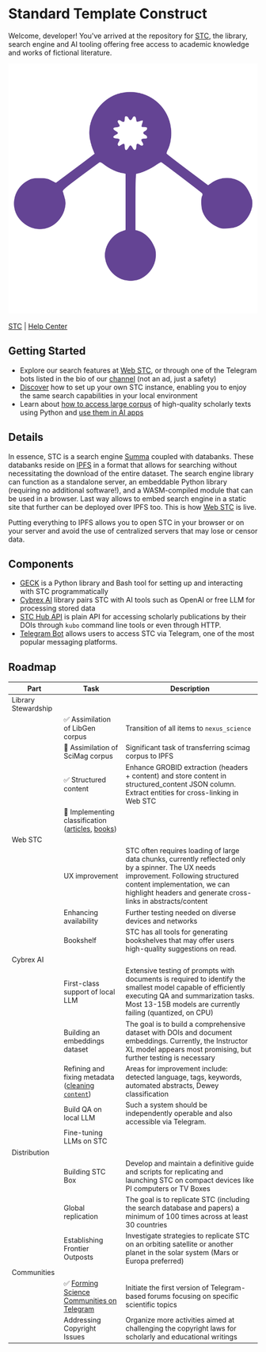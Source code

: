 # Standard Template Construct

Welcome, developer!
You've arrived at the repository for [STC](https://libstc.cc), the library, search engine and AI tooling offering free access to academic knowledge and works of fictional literature.

![](/web/public/favicon.svg)

[STC](https://libstc.cc) | [Help Center](https://libstc.cc/#/help)

## Getting Started

- Explore our search features at [Web STC](https://libstc.cc), or through one of the Telegram bots listed in the bio of our [channel](https://t.me/nexus_search) (not an ad, just a safety)
- [Discover](https://libstc.cc/#/help/replicate) how to set up your own STC instance, enabling you to enjoy the same search capabilities in your local environment
- Learn about [how to access large corpus](/geck) of high-quality scholarly texts using Python and [use them in AI apps](/cybrex)

## Details

In essence, STC is a search engine [Summa](https://github.com/izihawa/summa) coupled with databanks. 
These databanks reside on [IPFS](https://ipfs.tech/) in a format that allows for searching without necessitating the download of the entire dataset. 
The search engine library can function as a standalone server, an embeddable Python library (requiring no additional software!), and a WASM-compiled module that can be used in a browser.
Last way allows to embed search engine in a static site that further can be deployed over IPFS too. This is how [Web STC](https://libstc.cc) is live.

Putting everything to IPFS allows you to open STC in your browser or on your server and avoid the use of centralized servers that may lose or censor data.

## Components

- [GECK](/geck) is a Python library and Bash tool for setting up and interacting with STC programmatically
- [Cybrex AI](/cybrex) library pairs STC with AI tools such as OpenAI or free LLM for processing stored data
- [STC Hub API](https://libstc.cc/#/help/stc-hub-api) is plain API for accessing scholarly publications by their DOIs through `kubo` command line tools or even through HTTP.
- [Telegram Bot](/bot) allows users to access STC via Telegram, one of the most popular messaging platforms.

## Roadmap

| Part                | Task                                                                                                                                         | Description                                                                                                                                                                                                                           |
|---------------------|----------------------------------------------------------------------------------------------------------------------------------------------|---------------------------------------------------------------------------------------------------------------------------------------------------------------------------------------------------------------------------------------|
| Library Stewardship |                                                                                                                                              |                                                                                                                                                                                                                                       | 
|                     | ✅ Assimilation of LibGen corpus                                                                                                              | Transition of all items to `nexus_science`                                                                                                                                                                                            |
|                     | 🚧 Assimilation of SciMag corpus                                                                                                             | Significant task of transferring scimag corpus to IPFS                                                                                                                                                                                |
|                     | ✅ Structured content                                                                                                                         | Enhance GROBID extraction (headers + content) and store content in structured_content JSON column. Extract entities for cross-linking in Web STC                                                                                      |
|                     | 🚧 Implementing classification ([articles](https://github.com/nexus-stc/stc/issues/12), [books](https://github.com/nexus-stc/stc/issues/13)) |                                                                                                                                                                                                                                       |
| Web STC             |                                                                                                                                              |                                                                                                                                                                                                                                       |
|                     | UX improvement                                                                                                                               | STC often requires loading of large data chunks, currently reflected only by a spinner. The UX needs improvement. Following structured content implementation, we can highlight headers and generate cross-links in abstracts/content |
|                     | Enhancing availability                                                                                                                       | Further testing needed on diverse devices and networks                                                                                                                                                                                |
|                     | Bookshelf                                                                                                                                    | STC has all tools for generating bookshelves that may offer users high-quality suggestions on read.                                                                                                                                   |
| Cybrex AI           |                                                                                                                                              |                                                                                                                                                                                                                                       |
|                     | First-class support of local LLM                                                                                                             | Extensive testing of prompts with documents is required to identify the smallest model capable of efficiently executing QA and summarization tasks. Most 13-15B models are currently failing (quantized, on CPU)                      |
|                     | Building an embeddings dataset                                                                                                               | The goal is to build a comprehensive dataset with DOIs and document embeddings. Currently, the Instructor XL model appears most promising, but further testing is necessary                                                           |
|                     | Refining and fixing metadata ([cleaning `content`](https://github.com/nexus-stc/stc/issues/14))                                              | Areas for improvement include: detected language, tags, keywords, automated abstracts, Dewey classification                                                                                                                           |
|                     | Build QA on local LLM                                                                                                                        | Such a system should be independently operable and also accessible via Telegram.                                                                                                                                                      |
|                     | Fine-tuning LLMs on STC                                                                                                                      |                                                                                                                                                                                                                                       |
| Distribution        |                                                                                                                                              |                                                                                                                                                                                                                                       |
|                     | Building STC Box                                                                                                                             | Develop and maintain a definitive guide and scripts for replicating and launching STC on compact devices like PI computers or TV Boxes                                                                                                |
|                     | Global replication                                                                                                                           | The goal is to replicate STC (including the search database and papers) a minimum of 100 times across at least 30 countries                                                                                                           |
|                     | Establishing Frontier Outposts                                                                                                               | Investigate strategies to replicate STC on an orbiting satellite or another planet in the solar system (Mars or Europa preferred)                                                                                                     |
| Communities         |                                                                                                                                              |                                                                                                                                                                                                                                       |
|                     | ✅ [Forming Science Communities on Telegram](https://t.me/+CVQ4OIRoU85hZDc8)                                                                  | Initiate the first version of Telegram-based forums focusing on specific scientific topics                                                                                                                                            |
|                     | Addressing Copyright Issues                                                                                                                  | Organize more activities aimed at challenging the copyright laws for scholarly and educational writings                                                                                                                               |
